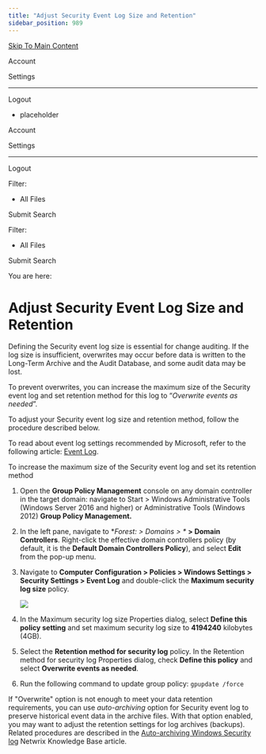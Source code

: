 ```yaml
---
title: "Adjust Security Event Log Size and Retention"
sidebar_position: 989
---
```


[Skip To Main Content](#)

Account

Settings

---

Logout

* placeholder

Account

Settings

---

Logout

Filter: 

* All Files

Submit Search

Filter: 

* All Files

Submit Search

You are here:

# Adjust Security Event Log Size and Retention

Defining the Security event log size is essential for change auditing. If the log size is insufficient, overwrites may occur before data is written to the Long-Term Archive and the Audit Database, and some audit data may be lost.

To prevent overwrites, you can increase the maximum size of the Security event log and set retention method for this log to “*Overwrite events as needed*”.

To adjust your Security event log size and retention method, follow the procedure described below.

To read about event log settings recommended by Microsoft, refer to the following article: [Event Log](`https://support.microsoft.com/en-us/help/957662/recommended-settings-for-event-log-sizes-in-windows` "Event Log").

To increase the maximum size of the Security event log and set its retention method

1. Open the **Group Policy Management** console on any domain controller in the target domain: navigate to Start \> Windows Administrative Tools (Windows Server 2016 and higher) or Administrative Tools (Windows 2012) **Group Policy Management.**
2. In the left pane, navigate to **Forest:  \> Domains \> \** **\> Domain Controllers**. Right-click the effective domain controllers policy (by default, it is the **Default Domain Controllers Policy**), and select **Edit** from the pop-up menu.
3. Navigate to **Computer Configuration \> Policies \> Windows Settings \> Security Settings \> Event Log** and double-click the **Maximum security log size** policy.

   ![](../static/img/Auditor/Images/Auditor/ManualConfig/ManualConfig_GroupPolicyMaxSecuritySizeWinServer2016.png)
4. In the Maximum security log size Properties dialog, select **Define this policy setting** and set maximum security log size to **4194240** kilobytes (4GB).
5. Select the **Retention method for security log** policy. In the Retention method for security log Properties dialog, check **Define this policy** and select **Overwrite events as needed**.
6. Run the following command to update group policy: `gpupdate /force`

If "Overwrite" option is not enough to meet your data retention requirements, you can use *auto-archiving*
option for Security event log to preserve historical event data in the archive files. With that option enabled, you may want to adjust the retention settings for log archives
(backups). Related procedures are described in the [Auto-archiving Windows Security log](`https://helpcenter.netwrix.com/bundle/z-kb-articles-salesforce/page/kA04u000000Pcx6CAC.html` "Auto-archiving Windows Security log") Netwrix Knowledge Base article.